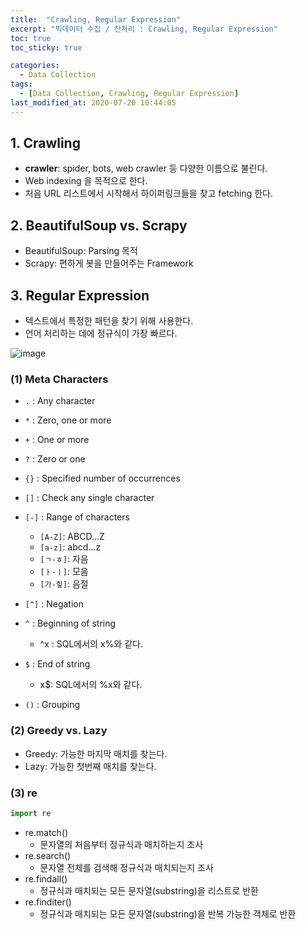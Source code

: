 ```yaml
---
title:  "Crawling, Regular Expression"
excerpt: "빅데이터 수집 / 전처리 : Crawling, Regular Expression"
toc: true
toc_sticky: true

categories:
  - Data Collection
tags:
  - [Data Collection, Crawling, Regular Expression]
last_modified_at: 2020-07-20 10:44:05
---
```



## 1. Crawling
- **crawler**: spider, bots, web crawler 등 다양한 이름으로 불린다.
- Web indexing 을 목적으로 한다.
- 처음 URL 리스트에서 시작해서 하이퍼링크들을 찾고 fetching 한다. 

## 2. BeautifulSoup vs. Scrapy
- BeautifulSoup: Parsing 목적
- Scrapy: 편하게 봇을 만들어주는 Framework

## 3. Regular Expression
- 텍스트에서 특정한 패턴을 찾기 위해 사용한다.
- 언어 처리하는 데에 정규식이 가장 빠르다.
  
![image](https://user-images.githubusercontent.com/58713684/87899874-93609000-ca8d-11ea-92db-b76e96d82775.png)

  
### (1) Meta Characters
- `.` : Any character
- `*` : Zero, one or more
- `+` : One or more
- `?` : Zero or one
- `{}` : Specified number of occurrences
- `[]` : Check any single character
- `[-]` : Range of characters
  - `[A-Z]`: ABCD...Z
  - `[a-z]`: abcd...z
  - `[ㄱ-ㅎ]`: 자음
  - `[ㅏ-ㅣ]`: 모음
  - `[가-힣]`: 음절

- `[^]` : Negation
- `^` : Beginning of string
  - ^x : SQL에서의 x%와 같다.
- `$` : End of string
  - x$: SQL에서의 %x와 같다.
- `()` : Grouping

### (2) Greedy vs. Lazy
- Greedy: 가능한 마지막 매치를 찾는다.
- Lazy: 가능한 첫번째 매치를 찾는다.

### (3) re
```py
import re
```
- re.match()
  - 문자열의 처음부터 정규식과 매치하는지 조사
- re.search()
  - 문자열 전체를 검색해 정규식과 매치되는지 조사
- re.findall()
  - 정규식과 매치되는 모든 문자열(substring)을 리스트로 반환
- re.finditer()
  - 정규식과 매치되는 모든 문자열(substring)을 반복 가능한 객체로 반환

  
